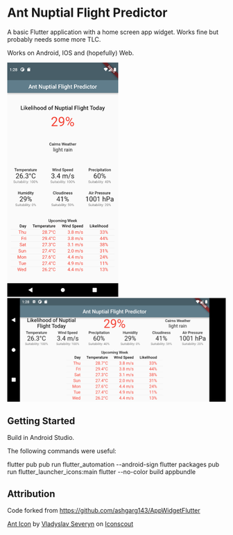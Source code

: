 # Ant Nuptial Flight Predictor

A basic Flutter application with a home screen app widget. Works fine but probably needs some more TLC.

Works on Android, IOS and (hopefully) Web.

<img src="https://raw.githubusercontent.com/bradrushworth/nuptialflight/master/assets/Screenshot_1641349717.png" height="540" /> <img src="https://raw.githubusercontent.com/bradrushworth/nuptialflight/master/assets/Screenshot_1641349723.png" width="540" />

## Getting Started

Build in Android Studio.

The following commands were useful:

flutter pub pub run flutter_automation --android-sign
flutter packages pub run flutter_launcher_icons:main
flutter --no-color build appbundle

## Attribution

Code forked from https://github.com/ashgarg143/AppWidgetFlutter

<a href="https://iconscout.com/icons/ant" target="_blank">Ant Icon</a> by <a href="https://iconscout.com/contributors/vladyslav-severyn">Vladyslav Severyn</a> on <a href="https://iconscout.com">Iconscout</a>
